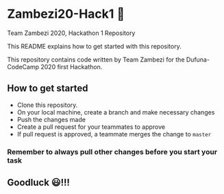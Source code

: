 # Zambezi20-Hack1 🚩
Team Zambezi 2020, Hackathon 1 Repository

This README explains how to get started with this repository.

This repository contains code written by Team Zambezi for the Dufuna-CodeCamp 2020 first Hackathon.

## How to get started

- Clone this repository.
- On your local machine, create a branch and make necessary changes
- Push the changes made
- Create a pull request for your teammates to approve
- If pull request is approved, a teammate merges the change to `master`


### Remember to always pull other changes before you start your task

## Goodluck 😃!!!
